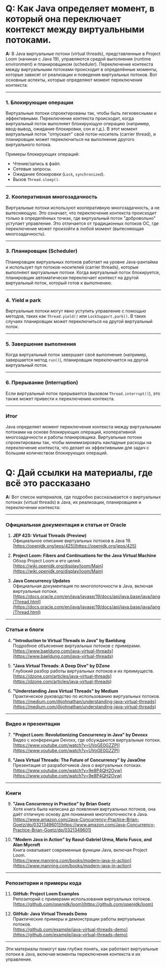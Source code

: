 # **Q: Как Java определяет момент, в который она переключает контекст между виртуальными потоками.**


**A:** В Java виртуальные потоки (virtual threads), представленные в Project Loom (начиная с Java 19), управляются средой выполнения (runtime environment) и планировщиком (scheduler). Переключение контекста между виртуальными потоками происходит в определённые моменты, которые зависят от реализации и поведения виртуальных потоков. Вот основные аспекты, которые определяют момент переключения контекста:

---

### 1. **Блокирующие операции**
Виртуальные потоки спроектированы так, чтобы быть легковесными и эффективными. Переключение контекста происходит, когда виртуальный поток выполняет блокирующую операцию (например, ввод-вывод, ожидание блокировки, сон и т.д.). В этот момент виртуальный поток "отпускает" свой поток-носитель (carrier thread), и планировщик может переключиться на выполнение другого виртуального потока.

Примеры блокирующих операций:
- Чтение/запись в файл.
- Сетевые запросы.
- Ожидание блокировки (`Lock`, `synchronized`).
- Вызов `Thread.sleep()`.

---

### 2. **Кооперативная многозадачность**
Виртуальные потоки используют кооперативную многозадачность, а не вытесняющую. Это означает, что переключение контекста происходит только в определённых точках, где виртуальный поток "добровольно" уступает управление. Это отличается от традиционных потоков ОС, где переключение может произойти в любой момент (вытесняющая многозадачность).

---

### 3. **Планировщик (Scheduler)**
Планировщик виртуальных потоков работает на уровне Java-рантайма и использует пул потоков-носителей (carrier threads), которые выполняют виртуальные потоки. Когда виртуальный поток блокируется, планировщик автоматически переключает контекст на другой виртуальный поток, который готов к выполнению.

---

### 4. **Yield и park**
Виртуальные потоки могут явно уступить управление с помощью методов, таких как `Thread.yield()` или `LockSupport.park()`. В таких случаях планировщик может переключиться на другой виртуальный поток.

---

### 5. **Завершение выполнения**
Когда виртуальный поток завершает своё выполнение (например, завершается метод `run()`), планировщик переключается на другой виртуальный поток.

---

### 6. **Прерывание (Interruption)**
Если виртуальный поток прерывается (вызовом `Thread.interrupt()`), это также может привести к переключению контекста.

---

### Итог
Java определяет момент переключения контекста между виртуальными потоками на основе блокирующих операций, кооперативной многозадачности и работы планировщика. Виртуальные потоки спроектированы так, чтобы минимизировать накладные расходы на переключение контекста, что делает их эффективными для задач с большим количеством блокирующих операций.


# **Q: Дай ссылки на материалы, где всё это рассказано**


**A:** Вот список материалов, где подробно рассказывается о виртуальных потоках (virtual threads) в Java, их реализации, планировщике и переключении контекста:

---

### Официальная документация и статьи от Oracle
1. **JEP 425: Virtual Threads (Preview)**  
   Официальное описание виртуальных потоков в Java 19.  
   [https://openjdk.org/jeps/425](https://openjdk.org/jeps/425)

2. **Project Loom: Fibers and Continuations for the Java Virtual Machine**  
   Обзор Project Loom и его целей.  
   [https://wiki.openjdk.org/display/loom/Main](https://wiki.openjdk.org/display/loom/Main)

3. **Java Concurrency Updates**  
   Официальная документация по многопоточности в Java, включая виртуальные потоки.  
   [https://docs.oracle.com/en/java/javase/19/docs/api/java.base/java/lang/Thread.html](https://docs.oracle.com/en/java/javase/19/docs/api/java.base/java/lang/Thread.html)

---

### Статьи и блоги
4. **"Introduction to Virtual Threads in Java" by Baeldung**  
   Подробное объяснение виртуальных потоков с примерами.  
   [https://www.baeldung.com/java-virtual-threads](https://www.baeldung.com/java-virtual-threads)

5. **"Java Virtual Threads: A Deep Dive" by DZone**  
   Глубокий разбор работы виртуальных потоков и их преимуществ.  
   [https://dzone.com/articles/java-virtual-threads](https://dzone.com/articles/java-virtual-threads)

6. **"Understanding Java Virtual Threads" by Medium**  
   Практическое руководство по использованию виртуальных потоков.  
   [https://medium.com/@johnathan/understanding-java-virtual-threads](https://medium.com/@johnathan/understanding-java-virtual-threads)

---

### Видео и презентации
7. **"Project Loom: Revolutionizing Concurrency in Java" by Devoxx**  
   Видео с конференции Devoxx, где обсуждаются виртуальные потоки.  
   [https://www.youtube.com/watch?v=UVoGE0GZZPI](https://www.youtube.com/watch?v=UVoGE0GZZPI)

8. **"Java Virtual Threads: The Future of Concurrency" by JavaOne**  
   Презентация от разработчиков Java о виртуальных потоках.  
   [https://www.youtube.com/watch?v=9e8P4QH2Ovw](https://www.youtube.com/watch?v=9e8P4QH2Ovw)

---

### Книги
9. **"Java Concurrency in Practice" by Brian Goetz**  
   Хотя книга была написана до появления виртуальных потоков, она даёт отличную основу для понимания многопоточности в Java.  
   [https://www.amazon.com/Java-Concurrency-Practice-Brian-Goetz/dp/0321349601](https://www.amazon.com/Java-Concurrency-Practice-Brian-Goetz/dp/0321349601)

10. **"Modern Java in Action" by Raoul-Gabriel Urma, Mario Fusco, and Alan Mycroft**  
    Книга охватывает современные функции Java, включая Project Loom.  
    [https://www.manning.com/books/modern-java-in-action](https://www.manning.com/books/modern-java-in-action)

---

### Репозитории и примеры кода
11. **GitHub: Project Loom Examples**  
    Репозиторий с примерами использования виртуальных потоков.  
    [https://github.com/openjdk/loom](https://github.com/openjdk/loom)

12. **GitHub: Java Virtual Threads Demo**  
    Практические примеры и демонстрации работы виртуальных потоков.  
    [https://github.com/example/java-virtual-threads-demo](https://github.com/example/java-virtual-threads-demo)

---

Эти материалы помогут вам глубже понять, как работают виртуальные потоки в Java, включая моменты переключения контекста и их управление.